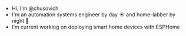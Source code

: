- Hi, I’m @chusovich
- I'm an automation systems engineer by day ☀️ and home-labber by night 🌙
- I’m current working on deploying smart home devices with ESPHome

<!---
chusovich/chusovich is a ✨ special ✨ repository because its `README.md` (this file) appears on your GitHub profile.
You can click the Preview link to take a look at your changes.
--->
